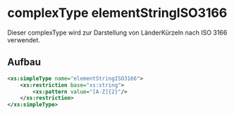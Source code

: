 # complexType elementStringISO3166

Dieser complexType wird zur Darstellung von LänderKürzeln nach ISO 3166 verwendet.

## Aufbau
```xml
<xs:simpleType name="elementStringISO3166">
	<xs:restriction base="xs:string">
		<xs:pattern value="[A-Z]{2}"/>
	</xs:restriction>
</xs:simpleType>
```
